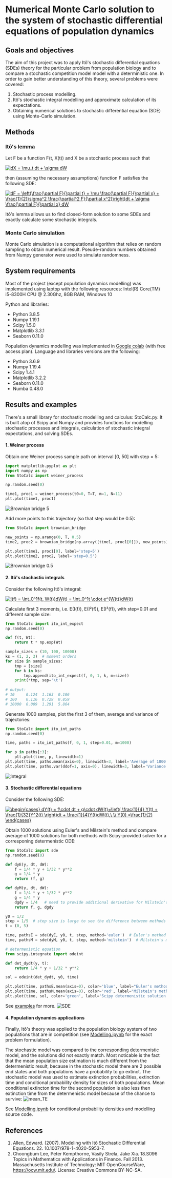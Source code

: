 # Numerical Monte Carlo solution to the system of stochastic differential equations of population dynamics

## Goals and objectives
The aim of this project was to apply Itô's stochastic differential equations (SDEs) theory for the particular problem from population biology and to compare a stochastic competition model model with a deterministic one. In order to gain better understanding of this theory, several problems were covered:
1. Stochastic process modelling.
2. Itô's stochastic integral modelling and approximate calculation of its expectations.
3. Obtaining numerical solutions to stochastic differential equation (SDE) using Monte-Carlo simulation.

## Methods
### Itô's lemma
Let F be a function F(t, X(t)) and X be a stochastic process such that

<a href="https://www.codecogs.com/eqnedit.php?latex=dX&space;=&space;\mu&space;dt&space;&plus;&space;\sigma&space;dW" target="_blank"><img src="https://latex.codecogs.com/gif.latex?dX&space;=&space;\mu&space;dt&space;&plus;&space;\sigma&space;dW" title="dX = \mu_t dt + \sigma dW" /></a>

then (assuming the necessary assumptions) function F satisfies the following SDE:

<a href="https://www.codecogs.com/eqnedit.php?latex=dF&space;=&space;\left(\frac{\partial&space;F}{\partial&space;t}&space;&plus;&space;\mu&space;\frac{\partial&space;F}{\partial&space;x}&space;&plus;&space;\frac{1}{2}\sigma^2&space;\frac{\partial^2&space;F}{\partial&space;x^2}\right)dt&space;&plus;&space;\sigma&space;\frac{\partial&space;F}{\partial&space;x}&space;dW" target="_blank"><img src="https://latex.codecogs.com/gif.latex?dF&space;=&space;\left(\frac{\partial&space;F}{\partial&space;t}&space;&plus;&space;\mu&space;\frac{\partial&space;F}{\partial&space;x}&space;&plus;&space;\frac{1}{2}\sigma^2&space;\frac{\partial^2&space;F}{\partial&space;x^2}\right)dt&space;&plus;&space;\sigma&space;\frac{\partial&space;F}{\partial&space;x}&space;dW" title="dF = \left(\frac{\partial F}{\partial t} + \mu \frac{\partial F}{\partial x} + \frac{1}{2}\sigma^2 \frac{\partial^2 F}{\partial x^2}\right)dt + \sigma \frac{\partial F}{\partial x} dW" /></a>

Itô's lemma allows us to find closed-form solution to some SDEs and exactly calculate some stochastic integrals.

### Monte Carlo simulation 
Monte Carlo simulation is a computational algorithm that relies on random sampling to obtain numerical result. Pseude-random numbers obtained from Numpy generator were used to simulate randomness.

## System requirements
Most of the project (except population dynamics modelling) was implemented using laptop with the following resources:
Intel(R) Core(TM) i5-8300H CPU @ 2.30Ghz, 8GB RAM, Windows 10

Python and libraries:
- Python 3.8.5
- Numpy 1.19.1
- Scipy 1.5.0
- Matplotlib 3.3.1
- Seaborn 0.11.0

Population dynamics modelling was implemented in [Google colab](https://colab.research.google.com) (with free access plan). Language and libraries versions are the following:
- Python 3.6.9
- Numpy 1.19.4
- Scipy 1.4.1
- Matplotlib 3.2.2
- Seaborn 0.11.0
- Numba 0.48.0

## Results and examples
There's a small library for stochastic modelling and calculus: StoCalc.py. It is built atop of Scipy and Numpy and provides functions for modelling stochastic processes and integrals, calculation of stochastic integral expectations, and solving SDEs. 
#### 1. Weiner process
Obtain one Weiner process sample path on interval \[0, 50\] with step = 5:
```python
import matplotlib.pyplot as plt
import numpy as np
from StoCalc import weiner_process

np.random.seed(0)

time1, proc1 = weiner_process(t0=0, T=T, m=1, N=11)
plt.plot(time1, proc1)
```
![Brownian bridge 5](img/bridge5.png)

Add more points to this trajectory (so that step would be 0.5):
```python
from StoCalc import brownian_bridge

new_points = np.arange(0, T, 0.5)
time2, proc2 = brownian_bridge(np.array([time1, proc1[0]]), new_points)

plt.plot(time1, proc1[0], label='step=5')
plt.plot(time2, proc2, label='step=0.5')
```
![Brownian bridge 0.5](img/bridge05.png)
#### 2. Itô's stochastic integrals
Consider the following Itô's integral:

<a href="https://www.codecogs.com/eqnedit.php?latex=I(f)&space;=&space;\int_0^1f(t,&space;W(t))dW(t)&space;=&space;\int_0^1t&space;\cdot&space;e^{W(t)}dW(t)" target="_blank"><img src="https://latex.codecogs.com/gif.latex?I(f)&space;=&space;\int_0^1f(t,&space;W(t))dW(t)&space;=&space;\int_0^1t&space;\cdot&space;e^{W(t)}dW(t)" title="I(f) = \int_0^1f(t, W(t))dW(t) = \int_0^1t \cdot e^{W(t)}dW(t)" /></a>

Calculate first 3 moments, i.e. E(I(f)), E(I²(f)), E(I³(f)), with step=0.01 and different sample size:
```python
from StoCalc import ito_int_expect
np.random.seed(0)

def f(t, Wt):
    return t * np.exp(Wt)

sample_sizes = (10, 100, 10000)
ks = (1, 2, 3)  # moment orders
for size in sample_sizes:
    tmp = [size]
    for k in ks:
        tmp.append(ito_int_expect(f, 0, 1, k, m=size))
    print(*tmp, sep='\t')  
    
# output:
# 10     0.124  1.163  0.106
# 100    0.116  0.729  0.859
# 10000  0.009  1.291  5.864
```
Generate 1000 samples, plot the first 3 of them, average and variance of trajectories:
```python
from StoCalc import ito_int_paths
np.random.seed(0)

time, paths = ito_int_paths(f, 0, 1, step=0.01, m=1000)

for p in paths[:3]:
    plt.plot(time, p, linewidth=1)
plt.plot(time, paths.mean(axis=0), linewidth=3, label='Average of 1000 trajectories')
plt.plot(time, paths.var(ddof=1, axis=0), linewidth=3, label='Variance of 1000 trajectories')  
```
![Integral](img/integral.png)
#### 3. Stochastic differential equations
Consider the following SDE:

<a href="https://www.codecogs.com/eqnedit.php?latex=\begin{cases}&space;dY(t)&space;=&space;f\cdot&space;dt&space;&plus;&space;g\cdot&space;dW(t)=\left(&space;\frac{1}{4}&space;Y(t)&space;&plus;&space;\frac{1}{32}Y^2(t)&space;\right)dt&space;&plus;&space;\frac{1}{4}Y(t)dW(t),\&space;\\&space;Y(0)&space;=\frac{1}{2}&space;\end{cases}" target="_blank"><img src="https://latex.codecogs.com/png.latex?\begin{cases}&space;dY(t)&space;=&space;f\cdot&space;dt&space;&plus;&space;g\cdot&space;dW(t)=\left(&space;\frac{1}{4}&space;Y(t)&space;&plus;&space;\frac{1}{32}Y^2(t)&space;\right)dt&space;&plus;&space;\frac{1}{4}Y(t)dW(t),\&space;\\&space;Y(0)&space;=\frac{1}{2}&space;\end{cases}" title="\begin{cases} dY(t) = f\cdot dt + g\cdot dW(t)=\left( \frac{1}{4} Y(t) + \frac{1}{32}Y^2(t) \right)dt + \frac{1}{4}Y(t)dW(t),\ \\ Y(0) =\frac{1}{2} \end{cases}" /></a>

Obtain 1000 solutions using Euler's and Milstein's method and compare average of 1000 solutions for both methods with Scipy-provided solver for a corresponing determenistic ODE:
```python
from StoCalc import sde
np.random.seed(0)

def dyE(y, dt, dW):
    f = 1/4 * y + 1/32 * y**2
    g = 1/4 * y
    return (f, g) 

def dyM(y, dt, dW):
    f = 1/4 * y + 1/32 * y**2
    g = 1/4 * y
    dgdy = 1/4   # need to provide additional derivative for Milstein's method
    return f, g, dgdy

y0 = 1/2
step = 1/5  # step size is large to see the difference between methods
t = (0, 5)

time, pathsE = sde(dyE, y0, t, step, method='euler')  # Euler's method
time, pathsM = sde(dyM, y0, t, step, method='milstein')  # Milstein's method

# determenistic equation
from scipy.integrate import odeint

def det_dydt(y, t):
    return 1/4 * y + 1/32 * y**2

sol = odeint(det_dydt, y0, time)

plt.plot(time, pathsE.mean(axis=0), color='blue', label="Euler's method")
plt.plot(time, pathsM.mean(axis=0), color='red', label="Milstein's method")
plt.plot(time, sol, color='green', label='Scipy determenistic solution')
```
See [examples](Examples.ipynb) for more.
![SDE](img/sde.png)
#### 4. Population dynamics applications
Finally, Itô's theory was applied to the population biology system of two populations that are in competition (see [Modelling.ipynb](Modelling.ipynb) for the exact problem formulation).

The stochastic model was compared to the corresponding determenistic model, and the solutions did not exactly match. Most noticable is the fact that the mean population size estimation is much different from the determenistic result, because in the stochastic model there are 2 possible end states and both populations have a probability to go extinct. The stochastic model was used to estimate extinction probabilities, extinction time and conditional probability density for sizes of both populations. Mean conditional extincton time for the second population is also less then extinction time from the determenistic model because of the chance to survive:
![mean_TE](img/mean_TE.png)

See [Modelling.ipynb](Modelling.ipynb) for conditional probability densities and modelling source code.
## References 

1. Allen, Edward. (2007). Modeling with Itô Stochastic Differential Equations. 22. 10.1007/978-1-4020-5953-7. 
2. Choongbum Lee, Peter Kempthorne, Vasily Strela, Jake Xia. 18.S096 Topics in Mathematics with Applications in Finance. Fall 2013. Massachusetts Institute of Technology: MIT OpenCourseWare, https://ocw.mit.edu/. License: Creative Commons BY-NC-SA.
